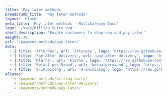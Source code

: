 ```yaml
---
title: 'Pay later methods'
breadcrumb_title: "Pay later methods"
layout: 'block'
meta_title: 'Pay later methods - MultiSafepay Docs'
logo: '/svgs/Billing Suite.svg'
short_description: 'Enable customers to shop now and pay later'
weight: 30
url: '/payment-methods/pay-later/'
data:
  - { title: 'AfterPay', url: 'afterpay', logo: 'https://raw.githubusercontent.com/MultiSafepay/docs/master/static/logo/Payment_methods/AfterPay.svg' }
  - { title: 'Pay After Delivery', url: 'pay-after-delivery', logo: 'https://raw.githubusercontent.com/MultiSafepay/docs/master/static/logo/Payment_methods/Pay_After_Delivery.svg' }
  - { title: 'Klarna', url: 'klarna', logo: 'https://raw.githubusercontent.com/MultiSafepay/docs/master/static/logo/Payment_methods/Klarna.svg' }
  - { title: 'Betaal per Maand', url: 'betaalpermaand', logo: 'https://raw.githubusercontent.com/MultiSafepay/docs/master/static/logo/Payment_methods/betaalpermaand.svg' }
  - { title: 'E-Invoicing', url: 'e-invoicing', logo: 'https://raw.githubusercontent.com/MultiSafepay/docs/master/static/logo/Payment_methods/e-invoicing.svg' }
aliases:
    - /payment-methods/billing-suite/
    - /payment-methods/pay-after-delivery/
    - /payments/methods/pay-later/
--- 
```



